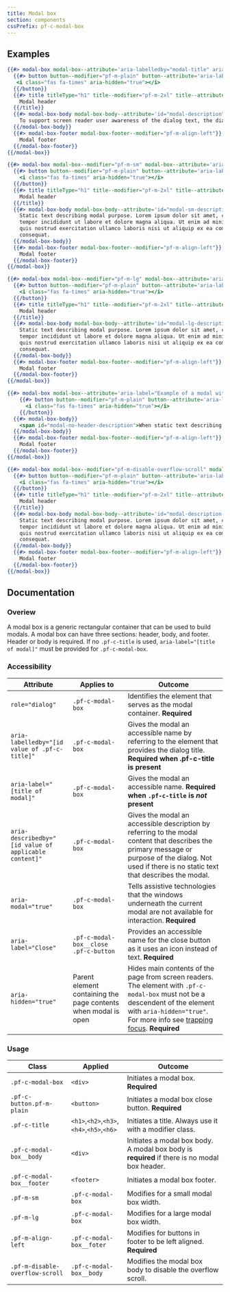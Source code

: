 ```yaml
---
title: Modal box
section: components
cssPrefix: pf-c-modal-box
---
```


## Examples
```hbs title=Basic
{{#> modal-box modal-box--attribute='aria-labelledby="modal-title" aria-describedby="modal-description"'}}
  {{#> button button--modifier="pf-m-plain" button--attribute='aria-label="Close"'}}
   <i class="fas fa-times" aria-hidden="true"></i>
  {{/button}}
  {{#> title titleType="h1" title--modifier="pf-m-2xl" title--attribute='id="modal-title"'}}
    Modal header
  {{/title}}
  {{#> modal-box-body modal-box-body--attribute='id="modal-description"'}}
    To support screen reader user awareness of the dialog text, the dialog text is wrapped in a div that is referenced by aria-describedby.
  {{/modal-box-body}}
  {{#> modal-box-footer modal-box-footer--modifier="pf-m-align-left"}}
    Modal footer
  {{/modal-box-footer}}
{{/modal-box}}
```

```hbs title=Small
{{#> modal-box modal-box--modifier="pf-m-sm" modal-box--attribute='aria-labelledby="modal-sm-title" aria-describedby="modal-sm-description"'}}
  {{#> button button--modifier="pf-m-plain" button--attribute='aria-label="Close dialog"'}}
    <i class="fas fa-times" aria-hidden="true"></i>
  {{/button}}
  {{#> title titleType="h1" title--modifier="pf-m-2xl" title--attribute='id="modal-sm-title"'}}
    Modal header
  {{/title}}
  {{#> modal-box-body modal-box-body--attribute='id="modal-sm-description"'}}
    Static text describing modal purpose. Lorem ipsum dolor sit amet, consectetur adipisicing elit, sed do eiusmod
    tempor incididunt ut labore et dolore magna aliqua. Ut enim ad minim veniam,
    quis nostrud exercitation ullamco laboris nisi ut aliquip ex ea commodo
    consequat.
  {{/modal-box-body}}
  {{#> modal-box-footer modal-box-footer--modifier="pf-m-align-left"}}
    Modal footer
  {{/modal-box-footer}}
{{/modal-box}}
```

```hbs title=Large
{{#> modal-box modal-box--modifier="pf-m-lg" modal-box--attribute='aria-labelledby="modal-lg-title" aria-describedby="modal-lg-description"'}}
  {{#> button button--modifier="pf-m-plain" button--attribute='aria-label="Close"'}}
    <i class="fas fa-times" aria-hidden="true"></i>
  {{/button}}
  {{#> title titleType="h1" title--modifier="pf-m-2xl" title--attribute='id="modal-lg-title"'}}
    Modal header
  {{/title}}
  {{#> modal-box-body modal-box-body--attribute='id="modal-lg-description"'}}
    Static text describing modal purpose. Lorem ipsum dolor sit amet, consectetur adipisicing elit, sed do eiusmod
    tempor incididunt ut labore et dolore magna aliqua. Ut enim ad minim veniam,
    quis nostrud exercitation ullamco laboris nisi ut aliquip ex ea commodo
    consequat.
  {{/modal-box-body}}
  {{#> modal-box-footer modal-box-footer--modifier="pf-m-align-left"}}
    Modal footer
  {{/modal-box-footer}}
{{/modal-box}}
```

```hbs title=Without-header
{{#> modal-box modal-box--attribute='aria-label="Example of a modal without a header" aria-describedby="modal-no-header-description"'}}
    {{#> button button--modifier="pf-m-plain" button--attribute='aria-label="Close"'}}
      <i class="fas fa-times" aria-hidden="true"></i>
    {{/button}}
  {{#> modal-box-body}}
    <span id="modal-no-header-description">When static text describing the modal is available, it can be wrapped with an ID referring to the modal's aria-describedby value. Lorem ipsum dolor sit amet, consectetur adipisicing elit, sed do eiusmod tempor incididunt ut labore et dolore magna aliqua. Ut enim ad minim veniam, quis nostrud exercitation ullamco laboris nisi ut aliquip ex ea commodo consequat.</span> Duis aute irure dolor in reprehenderit in voluptate velit esse cillum dolore eu fugiat nulla pariatur. Excepteur sint occaecat cupidatat non proident, sunt in culpa qui officia deserunt mollit anim id est laborum.
  {{/modal-box-body}}
  {{#> modal-box-footer modal-box-footer--modifier="pf-m-align-left"}}
    Modal footer
  {{/modal-box-footer}}
{{/modal-box}}
```

```hbs title=No-overflow-scroll-on-body
{{#> modal-box modal-box--modifier="pf-m-disable-overflow-scroll" modal-box--attribute='aria-label="Example of a modal with overflow scroll disabled on the body" aria-describedby="modal-no-overflow-scroll-on-body"'}}
  {{#> button button--modifier="pf-m-plain" button--attribute='aria-label="Close"'}}
    <i class="fas fa-times" aria-hidden="true"></i>
  {{/button}}
  {{#> title titleType="h1" title--modifier="pf-m-2xl" title--attribute='id="modal-lg-title"'}}
    Modal header
  {{/title}}
  {{#> modal-box-body modal-box-body--attribute='id="modal-description-without-scroll"'}}
    Static text describing modal purpose. Lorem ipsum dolor sit amet, consectetur adipisicing elit, sed do eiusmod
    tempor incididunt ut labore et dolore magna aliqua. Ut enim ad minim veniam,
    quis nostrud exercitation ullamco laboris nisi ut aliquip ex ea commodo
    consequat.
  {{/modal-box-body}}
  {{#> modal-box-footer modal-box-footer--modifier="pf-m-align-left"}}
    Modal footer
  {{/modal-box-footer}}
{{/modal-box}}
```

## Documentation
### Overiew
A modal box is a generic rectangular container that can be used to build modals. A modal box can have three sections: header, body, and footer. Header or body is required. If no `.pf-c-title` is used, `aria-label="[title of modal]"` must be provided for `.pf-c-modal-box`.


### Accessibility
| Attribute | Applies to | Outcome |
| -- | -- | -- |
| `role="dialog"` | `.pf-c-modal-box` | Identifies the element that serves as the modal container. **Required**|
| `aria-labelledby="[id value of .pf-c-title]"` | `.pf-c-modal-box` | Gives the modal an accessible name by referring to the element that provides the dialog title. **Required when .pf-c-title is present** |
| `aria-label="[title of modal]"` | `.pf-c-modal-box` | Gives the modal an accessible name. **Required when `.pf-c-title` is _not_ present** |
| `aria-describedby="[id value of applicable content]"` | `.pf-c-modal-box` | Gives the modal an accessible description by referring to the modal content that describes the primary message or purpose of the dialog. Not used if there is no static text that describes the modal. |
| `aria-modal="true"` | `.pf-c-modal-box` | Tells assistive technologies that the windows underneath the current modal are not available for interaction. **Required**|
| `aria-label="Close"` | `.pf-c-modal-box__close .pf-c-button` | Provides an accessible name for the close button as it uses an icon instead of text. **Required**|
| `aria-hidden="true"` | Parent element containing the page contents when modal is open | Hides main contents of the page from screen readers. The element with `.pf-c-modal-box` must not be a descendent of the element with `aria-hidden="true"`. For more info see [trapping focus](/accessibility-guide#trapping-focus). **Required** |

### Usage
| Class | Applied | Outcome |
| -- | -- | -- |
| `.pf-c-modal-box` | `<div>` | Initiates a modal box. **Required** |
| `.pf-c-button.pf-m-plain` | `<button>` | Initiates a modal box close button. **Required** |
| `.pf-c-title` | `<h1>`,`<h2>`,`<h3>`,`<h4>`,`<h5>`,`<h6>` |  Initiates a title. Always use it with a modifier class. |
| `.pf-c-modal-box__body` | `<div>` | Initiates a modal box body. A modal box body is **required** if there is no modal box header. |
| `.pf-c-modal-box__footer` | `<footer>` | Initiates a modal box footer. |
| `.pf-m-sm` | `.pf-c-modal-box` | Modifies for a small modal box width. |
| `.pf-m-lg` | `.pf-c-modal-box` | Modifies for a large modal box width. |
| `.pf-m-align-left` | `.pf-c-modal-box__foter` | Modifies for buttons in footer to be left aligned. **Required** |
| `.pf-m-disable-overflow-scroll` | `.pf-c-modal-box__body` | Modifies the modal box body to disable the overflow scroll. |

